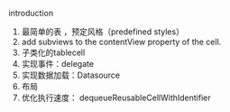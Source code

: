 
introduction


1. 最简单的表 ，预定风格（predefined styles）
2. add subviews to the contentView property of the cell.
3. 子类化的tablecell
4. 实现事件：delegate
5.  实现数据加载：Datasource
6. 布局
7. 优化执行速度： dequeueReusableCellWithIdentifier